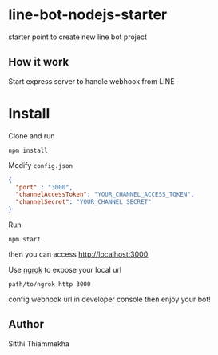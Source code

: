 # line-bot-nodejs-starter
starter point to create new line bot project

## How it work
Start express server to handle webhook from LINE

# Install
Clone and run
```
npm install
```
Modify `config.json`
```json
{
  "port" : "3000",
  "channelAccessToken": "YOUR_CHANNEL_ACCESS_TOKEN",
  "channelSecret": "YOUR_CHANNEL_SECRET"
}
```
Run
```
npm start
```
then you can access [http://localhost:3000](http://localhost:3000)

Use [ngrok](https://ngrok.com/) to expose your local url
```
path/to/ngrok http 3000
```
config webhook url in developer console then enjoy your bot!

## Author
Sitthi Thiammekha
